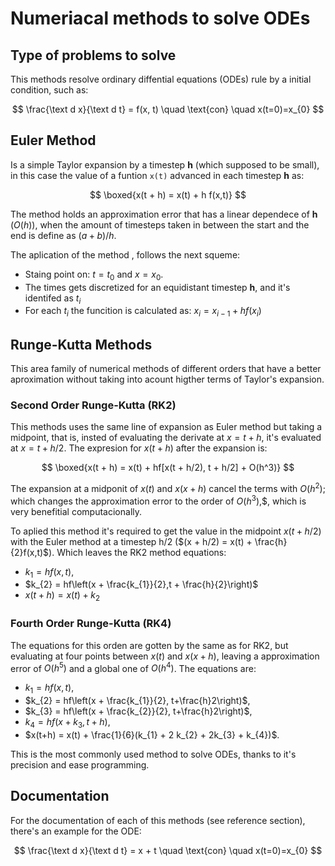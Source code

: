 # Numeriacal methods to solve ODEs

## Type of problems to solve

This methods resolve ordinary diffential equations (ODEs) rule by a initial condition, such as:

$$
\frac{\text d x}{\text d t} = f(x, t) \quad \text{con} \quad x(t=0)=x_{0}
$$

## Euler Method 

Is a simple Taylor expansion by a timestep **h** (which supposed to be small), in this case the value of a funtion `x(t)` advanced in each timestep **h** as:    

$$
\boxed{x(t + h) = x(t) + h f(x,t)}
$$

The method holds an approximation error that has a linear dependece of **h** ($O(h)$), when the amount of timesteps taken in between the start and the end is define as $(a +b) / h$.

The aplication of the method , follows the next squeme:

- Staing point on: $t = t_{0}$ and $x = x_{0}$.
- The times gets discretized for an equidistant timestep **h**, and it's identifed as $t_{i}$
- For each $t_{i}$ the funcition is calculated as: $x_{i} = x_{i-1} + h f(x_{i})$


## Runge-Kutta Methods

This area family of numerical methods of different orders that have a better aproximation without taking into acount higther terms of Taylor's expansion.

### Second Order Runge-Kutta (RK2)

This methods uses the same line of expansion as Euler method but taking a midpoint, that is, insted of evaluating the derivate at $x= t+ h$, it's evaluated at $x = t+ h/2$. The expresion for $x(t+h)$ after the expansion is:

$$
\boxed{x(t + h) = x(t) + hf[x(t + h/2), t + h/2] + O(h^3)}
$$

The expansion at a midponit of $x(t)$ and $x(x +h)$ cancel the terms with $O(h^2)$; which changes the approximation error to the order of $O(h^{3})$,$, which is very benefitial computacionally.

To aplied this method it's required to get the value in the midpoint $x(t + h/2)$ with the Euler method at a timestep h/2 ($(x + h/2) = x(t) + \frac{h}{2}f(x,t)$). Which leaves the RK2 method equations:

* $k_{1} = hf(x,t),$
* $k_{2} = hf\left(x + \frac{k_{1}}{2},t + \frac{h}{2}\right)$
* $x(t + h) = x(t) + k_{2}$

### Fourth Order Runge-Kutta (RK4)

The equations for this orden are gotten by the same as for RK2, but evaluating at four points between $x(t)$ and $x(x +h)$, leaving a approximation error of $O(h^5)$ and a global one of $O(h^4)$. The equations are:

* $k_{1} = hf(x, t)$,
* $k_{2} = hf\left(x + \frac{k_{1}}{2}, t+\frac{h}2\right)$,
* $k_{3} = hf\left(x + \frac{k_{2}}{2}, t+\frac{h}2\right)$,
* $k_{4} = hf\left(x + k_{3}, t + h \right)$,
* $x(t+h) = x(t) + \frac{1}{6}(k_{1} + 2 k_{2} + 2k_{3} + k_{4})$.

This is the most commonly used method to solve ODEs, thanks to it's precision and ease programming.


## Documentation

For the documentation of each of this methods (see reference section), there's an example for the ODE:

$$
\frac{\text d x}{\text d t} = x + t \quad \text{con} \quad x(t=0)=x_{0}
$$
